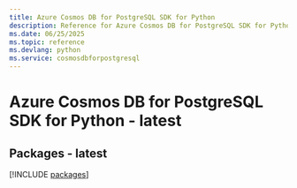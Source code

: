```yaml
---
title: Azure Cosmos DB for PostgreSQL SDK for Python
description: Reference for Azure Cosmos DB for PostgreSQL SDK for Python
ms.date: 06/25/2025
ms.topic: reference
ms.devlang: python
ms.service: cosmosdbforpostgresql
---
```

# Azure Cosmos DB for PostgreSQL SDK for Python - latest
## Packages - latest
[!INCLUDE [packages](cosmos-db-for-postgresql-index.md)]